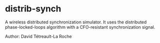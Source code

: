 # distrib-synch
A wireless distributed synchronization simulator. It uses the distributed phase-locked-loops algorithm with a CFO-resistant synchronization signal. 



Author: David Tétreault-La Roche
